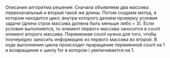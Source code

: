 Описание алгоритма решения: 
Сначала объявляем два массива: первоначальный и вторый такой же длины. Потом создаем метод, в котором находится цикл, внутри которого делаем проверку условия задачи (длина строк массива должна быть меньше либо = 3). 
Если условие выполняется, то элемент первого массива заносится в count элемент второго массива. Переменная count нужна для того, чтобы поочередно заносить информацию из первого массива во второй. 
В ходе выполнения цикла происходит приращение переменной count на 1 и возвращение к циклу for в котором i увеличивается на 1.